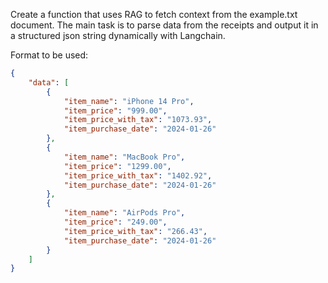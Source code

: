 Create a function that uses RAG to fetch context from the example.txt document. The main task is to parse data from the receipts and output it in a structured json string dynamically with Langchain.

Format to be used:
```json
{
    "data": [
        { 
            "item_name": "iPhone 14 Pro",
            "item_price": "999.00",
            "item_price_with_tax": "1073.93",
            "item_purchase_date": "2024-01-26"
        },
        {
            "item_name": "MacBook Pro",
            "item_price": "1299.00",
            "item_price_with_tax": "1402.92",
            "item_purchase_date": "2024-01-26"
        },
        {
            "item_name": "AirPods Pro",
            "item_price": "249.00",
            "item_price_with_tax": "266.43",
            "item_purchase_date": "2024-01-26"
        }
    ]
}
```